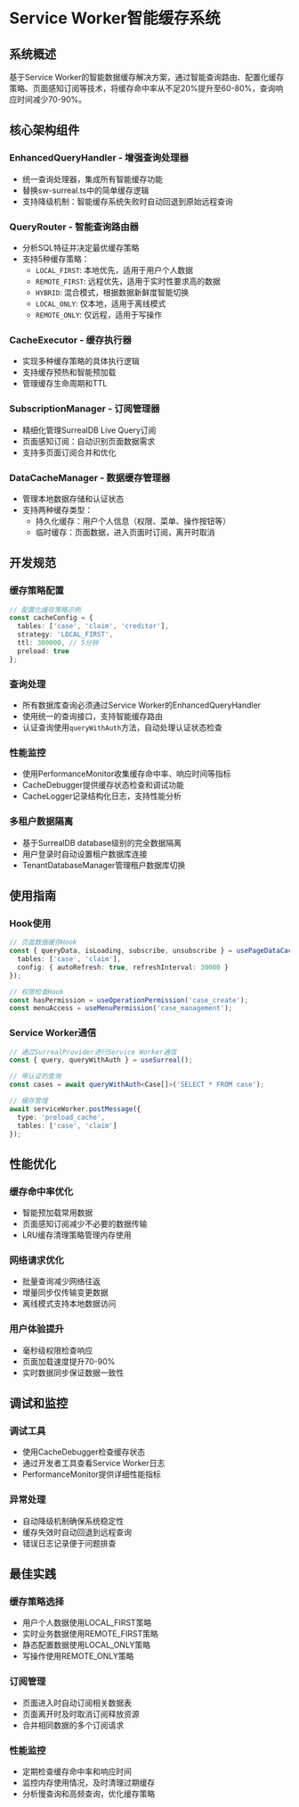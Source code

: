 # Service Worker智能缓存系统

## 系统概述

基于Service Worker的智能数据缓存解决方案，通过智能查询路由、配置化缓存策略、页面感知订阅等技术，将缓存命中率从不足20%提升至60-80%，查询响应时间减少70-90%。

## 核心架构组件

### EnhancedQueryHandler - 增强查询处理器
- 统一查询处理器，集成所有智能缓存功能
- 替换sw-surreal.ts中的简单缓存逻辑
- 支持降级机制：智能缓存系统失败时自动回退到原始远程查询

### QueryRouter - 智能查询路由器
- 分析SQL特征并决定最优缓存策略
- 支持5种缓存策略：
  - `LOCAL_FIRST`: 本地优先，适用于用户个人数据
  - `REMOTE_FIRST`: 远程优先，适用于实时性要求高的数据
  - `HYBRID`: 混合模式，根据数据新鲜度智能切换
  - `LOCAL_ONLY`: 仅本地，适用于离线模式
  - `REMOTE_ONLY`: 仅远程，适用于写操作

### CacheExecutor - 缓存执行器
- 实现多种缓存策略的具体执行逻辑
- 支持缓存预热和智能预加载
- 管理缓存生命周期和TTL

### SubscriptionManager - 订阅管理器
- 精细化管理SurrealDB Live Query订阅
- 页面感知订阅：自动识别页面数据需求
- 支持多页面订阅合并和优化

### DataCacheManager - 数据缓存管理器
- 管理本地数据存储和认证状态
- 支持两种缓存类型：
  - 持久化缓存：用户个人信息（权限、菜单、操作按钮等）
  - 临时缓存：页面数据，进入页面时订阅，离开时取消

## 开发规范

### 缓存策略配置
```typescript
// 配置化缓存策略示例
const cacheConfig = {
  tables: ['case', 'claim', 'creditor'],
  strategy: 'LOCAL_FIRST',
  ttl: 300000, // 5分钟
  preload: true
};
```

### 查询处理
- 所有数据库查询必须通过Service Worker的EnhancedQueryHandler
- 使用统一的查询接口，支持智能缓存路由
- 认证查询使用`queryWithAuth`方法，自动处理认证状态检查

### 性能监控
- 使用PerformanceMonitor收集缓存命中率、响应时间等指标
- CacheDebugger提供缓存状态检查和调试功能
- CacheLogger记录结构化日志，支持性能分析

### 多租户数据隔离
- 基于SurrealDB database级别的完全数据隔离
- 用户登录时自动设置租户数据库连接
- TenantDatabaseManager管理租户数据库切换

## 使用指南

### Hook使用
```typescript
// 页面数据缓存Hook
const { queryData, isLoading, subscribe, unsubscribe } = usePageDataCache({
  tables: ['case', 'claim'],
  config: { autoRefresh: true, refreshInterval: 30000 }
});

// 权限检查Hook
const hasPermission = useOperationPermission('case_create');
const menuAccess = useMenuPermission('case_management');
```

### Service Worker通信
```typescript
// 通过SurrealProvider进行Service Worker通信
const { query, queryWithAuth } = useSurreal();

// 带认证的查询
const cases = await queryWithAuth<Case[]>('SELECT * FROM case');

// 缓存管理
await serviceWorker.postMessage({
  type: 'preload_cache',
  tables: ['case', 'claim']
});
```

## 性能优化

### 缓存命中率优化
- 智能预加载常用数据
- 页面感知订阅减少不必要的数据传输
- LRU缓存清理策略管理内存使用

### 网络请求优化
- 批量查询减少网络往返
- 增量同步仅传输变更数据
- 离线模式支持本地数据访问

### 用户体验提升
- 毫秒级权限检查响应
- 页面加载速度提升70-90%
- 实时数据同步保证数据一致性

## 调试和监控

### 调试工具
- 使用CacheDebugger检查缓存状态
- 通过开发者工具查看Service Worker日志
- PerformanceMonitor提供详细性能指标

### 异常处理
- 自动降级机制确保系统稳定性
- 缓存失效时自动回退到远程查询
- 错误日志记录便于问题排查

## 最佳实践

### 缓存策略选择
- 用户个人数据使用LOCAL_FIRST策略
- 实时业务数据使用REMOTE_FIRST策略
- 静态配置数据使用LOCAL_ONLY策略
- 写操作使用REMOTE_ONLY策略

### 订阅管理
- 页面进入时自动订阅相关数据表
- 页面离开时及时取消订阅释放资源
- 合并相同数据的多个订阅请求

### 性能监控
- 定期检查缓存命中率和响应时间
- 监控内存使用情况，及时清理过期缓存
- 分析慢查询和高频查询，优化缓存策略